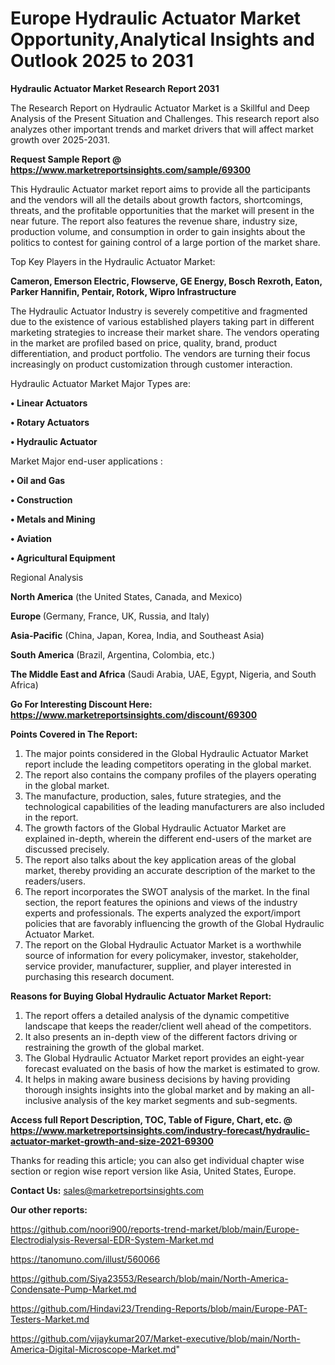 # Europe Hydraulic Actuator Market Opportunity,Analytical Insights and Outlook 2025 to 2031

<strong>Hydraulic Actuator Market Research Report 2031</strong>

The Research Report on Hydraulic Actuator Market is a Skillful and Deep Analysis of the Present Situation and Challenges. This research report also analyzes other important trends and market drivers that will affect market growth over 2025-2031.

<strong>Request Sample Report @ <a href=https://www.marketreportsinsights.com/sample/69300>https://www.marketreportsinsights.com/sample/69300</a></strong>

This Hydraulic Actuator market report aims to provide all the participants and the vendors will all the details about growth factors, shortcomings, threats, and the profitable opportunities that the market will present in the near future. The report also features the revenue share, industry size, production volume, and consumption in order to gain insights about the politics to contest for gaining control of a large portion of the market share.

Top Key Players in the Hydraulic Actuator Market:

<strong>Cameron, Emerson Electric, Flowserve, GE Energy, Bosch Rexroth, Eaton, Parker Hannifin, Pentair, Rotork, Wipro Infrastructure</strong>

The Hydraulic Actuator Industry is severely competitive and fragmented due to the existence of various established players taking part in different marketing strategies to increase their market share. The vendors operating in the market are profiled based on price, quality, brand, product differentiation, and product portfolio. The vendors are turning their focus increasingly on product customization through customer interaction.

Hydraulic Actuator Market Major Types are:

<strong>• Linear Actuators

• Rotary Actuators

• Hydraulic Actuator</strong>

Market Major end-user applications :

<strong>• Oil and Gas

• Construction

• Metals and Mining

• Aviation

• Agricultural Equipment</strong>

Regional Analysis

</u><strong><b>North America</b></strong> (the United States, Canada, and Mexico)

<strong><b>Europe </b></strong>(Germany, France, UK, Russia, and Italy)

<strong><b>Asia-Pacific</b></strong> (China, Japan, Korea, India, and Southeast Asia)

<strong><b>South America</b></strong> (Brazil, Argentina, Colombia, etc.)

<strong><b>The Middle East and Africa</b></strong> (Saudi Arabia, UAE, Egypt, Nigeria, and South Africa)

<strong>Go For Interesting Discount Here: <a href=https://www.marketreportsinsights.com/discount/69300>https://www.marketreportsinsights.com/discount/69300</a></strong>

<strong>Points Covered in The Report:</strong>
<ol>
  <li>The major points considered in the Global Hydraulic Actuator Market report include the leading competitors operating in the global market.</li>
  <li>The report also contains the company profiles of the players operating in the global market.</li>
  <li>The manufacture, production, sales, future strategies, and the technological capabilities of the leading manufacturers are also included in the report.</li>
  <li>The growth factors of the Global Hydraulic Actuator Market are explained in-depth, wherein the different end-users of the market are discussed precisely.</li>
  <li>The report also talks about the key application areas of the global market, thereby providing an accurate description of the market to the readers/users.</li>
  <li>The report incorporates the SWOT analysis of the market. In the final section, the report features the opinions and views of the industry experts and professionals. The experts analyzed the export/import policies that are favorably influencing the growth of the Global Hydraulic Actuator Market.</li>
  <li>The report on the Global Hydraulic Actuator Market is a worthwhile source of information for every policymaker, investor, stakeholder, service provider, manufacturer, supplier, and player interested in purchasing this research document.</li>
</ol>
<strong>Reasons for Buying Global Hydraulic Actuator Market Report:</strong>

<ol>
  <li>The report offers a detailed analysis of the dynamic competitive landscape that keeps the reader/client well ahead of the competitors.</li>
  <li>It also presents an in-depth view of the different factors driving or restraining the growth of the global market.</li>
  <li>The Global Hydraulic Actuator Market report provides an eight-year forecast evaluated on the basis of how the market is estimated to grow.</li>
  <li>It helps in making aware business decisions by having providing thorough insights insights into the global market and by making an all-inclusive analysis of the key market segments and sub-segments.</li>
</ol>
<strong>Access full Report Description, TOC, Table of Figure, Chart, etc. @ <a href=https://www.marketreportsinsights.com/industry-forecast/hydraulic-actuator-market-growth-and-size-2021-69300>https://www.marketreportsinsights.com/industry-forecast/hydraulic-actuator-market-growth-and-size-2021-69300</a></strong>


Thanks for reading this article; you can also get individual chapter wise section or region wise report version like Asia, United States, Europe.

<strong>Contact Us:</strong>
sales@marketreportsinsights.com

<strong>Our other reports:</strong>

<a href=https://github.com/noori900/reports-trend-market/blob/main/Europe-Electrodialysis-Reversal-EDR-System-Market.md>https://github.com/noori900/reports-trend-market/blob/main/Europe-Electrodialysis-Reversal-EDR-System-Market.md</a>

<a href=https://tanomuno.com/illust/560066>https://tanomuno.com/illust/560066</a>

<a href=https://github.com/Siya23553/Research/blob/main/North-America-Condensate-Pump-Market.md>https://github.com/Siya23553/Research/blob/main/North-America-Condensate-Pump-Market.md</a>

<a href=https://github.com/Hindavi23/Trending-Reports/blob/main/Europe-PAT-Testers-Market.md>https://github.com/Hindavi23/Trending-Reports/blob/main/Europe-PAT-Testers-Market.md</a>

<a href=https://github.com/vijaykumar207/Market-executive/blob/main/North-America-Digital-Microscope-Market.md>https://github.com/vijaykumar207/Market-executive/blob/main/North-America-Digital-Microscope-Market.md</a>"
